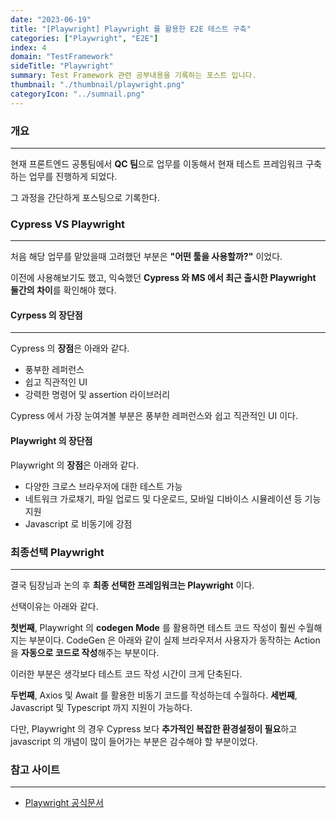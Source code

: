 ```yaml
---
date: "2023-06-19"
title: "[Playwright] Playwright 를 활용한 E2E 테스트 구축"
categories: ["Playwright", "E2E"]
index: 4
domain: "TestFramework"
sideTitle: "Playwright"
summary: Test Framework 관련 공부내용을 기록하는 포스트 입니다.
thumbnail: "./thumbnail/playwright.png"
categoryIcon: "../sumnail.png"
---
```


### 개요
---

현재 프론트엔드 공통팀에서 **QC 팀**으로 업무를 이동해서 현재 테스트 프레임워크 구축 하는 업무를 진행하게 되었다.

그 과정을 간단하게 포스팅으로 기록한다.

### Cypress VS Playwright
---

처음 해당 업무를 맡았을때 고려했던 부분은 **"어떤 툴을 사용할까?"** 이었다.

이전에 사용해보기도 했고, 익숙했던 **Cypress 와 MS 에서 최근 출시한 Playwright 둘간의 차이**를 확인해야 했다.

#### Cyrpess 의 장단점
---

Cypress 의 **장점**은 아래와 같다.

- 풍부한 레퍼런스
- 쉽고 직관적인 UI
- 강력한 명령어 및 assertion 라이브러리

Cypress 에서 가장 눈여겨볼 부분은 풍부한 레퍼런스와 쉽고 직관적인 UI 이다.

#### Playwright 의 장단점

Playwright 의 **장점**은 아래와 같다.

- 다양한 크로스 브라우저에 대한 테스트 가능
- 네트워크 가로채기, 파일 업로드 및 다운로드, 모바일 디바이스 시뮬레이션 등 기능 지원
- Javascript 로 비동기에 강점

### 최종선택 Playwright
---

결국 팀장님과 논의 후 **최종 선택한 프레임워크는 Playwright** 이다.

선택이유는 아래와 같다.

**첫번째**, Playwright 의 **codegen Mode** 를 활용하면 테스트 코드 작성이 훨씬 수월해지는 부분이다.
CodeGen 은 아래와 같이 실제 브라우저서 사용자가 동작하는 Action 을 **자동으로 코드로 작성**해주는 부분이다.

이러한 부분은 생각보다 테스트 코드 작성 시간이 크게 단축된다.

**두번째**, Axios 및 Await 를 활용한 비동기 코드를 작성하는데 수월하다.
**세번째**, Javascript 및 Typescript 까지 지원이 가능하다.

다만, Playwright 의 경우 Cypress 보다 **추가적인 복잡한 환경설정이 필요**하고 javascript 의 개념이 많이 들어가는 부분은 감수해야 할 부분이었다.

### 참고 사이트
---

- [Playwright 공식문서](https://playwright.dev/)


